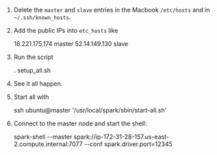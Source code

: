1. Delete the `master` and `slave` entries in the Macbook `/etc/hosts` and in `~/.ssh/known_hosts`.
1. Add the public IPs into `etc_hosts` like

    18.221.175.174 master
    52.14.149.130 slave
1. Run the script

    . setup_all.sh
1. See it all happen.
1. Start all with

    ssh ubuntu@master '/usr/local/spark/sbin/start-all.sh'
1. Connect to the master node and start the shell:

    spark-shell --master spark://ip-172-31-28-157.us-east-2.compute.internal:7077 --conf spark.driver.port=12345
